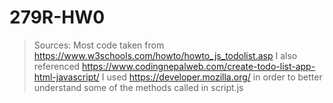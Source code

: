 # 279R-HW0

> Sources:
> Most code taken from https://www.w3schools.com/howto/howto_js_todolist.asp
> I also referenced https://www.codingnepalweb.com/create-todo-list-app-html-javascript/
> I used https://developer.mozilla.org/ in order to better understand some of the methods called in script.js
